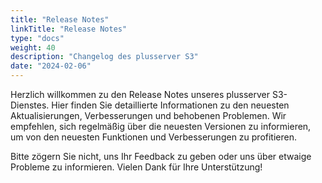```yaml
---
title: "Release Notes"
linkTitle: "Release Notes"
type: "docs"
weight: 40
description: "Changelog des plusserver S3"
date: "2024-02-06"
---
```

Herzlich willkommen zu den Release Notes unseres plusserver S3-Dienstes. Hier finden Sie detaillierte Informationen zu den neuesten Aktualisierungen, Verbesserungen und behobenen Problemen. Wir empfehlen, sich regelmäßig über die neuesten Versionen zu informieren, um von den neuesten Funktionen und Verbesserungen zu profitieren.

Bitte zögern Sie nicht, uns Ihr Feedback zu geben oder uns über etwaige Probleme zu informieren. Vielen Dank für Ihre Unterstützung!

